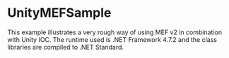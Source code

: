 # UnityMEFSample

This example illustrates a very rough way of using MEF v2 in combination with Unity IOC. The runtime used is .NET Framework 4.7.2 and the class libraries are compiled to .NET Standard.
